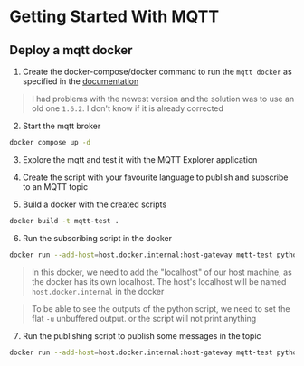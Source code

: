 # Getting Started With MQTT

## Deploy a mqtt docker
1. Create the docker-compose/docker command to run the `mqtt docker` as specified in the [documentation](https://hub.docker.com/_/eclipse-mosquitto)
> I had problems with the newest version and the solution was to use an old one `1.6.2`. I don't know if it is already corrected

2. Start the mqtt broker
```bash
docker compose up -d
```

3. Explore the mqtt and test it with the MQTT Explorer application

4. Create the script with your favourite language to publish and subscribe to an MQTT topic

5. Build a docker with the created scripts
```bash
docker build -t mqtt-test .
```
6. Run the subscribing script in the docker
```bash
docker run --add-host=host.docker.internal:host-gateway mqtt-test python3 -u subscribe.py
```
> In this docker, we need to add the "localhost" of our host machine, as the docker has its own localhost. The host's localhost will be named `host.docker.internal` in the docker

> To be able to see the outputs of the python script, we need to set the flat `-u` unbuffered output. or the script will not print anything

7. Run the publishing script to publish some messages in the topic
```bash
docker run --add-host=host.docker.internal:host-gateway mqtt-test python3 publish.py 
```